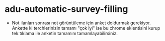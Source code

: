 # adu-automatic-survey-filling
- Not ilanları sonrası not görüntüleme için anket doldurmak gerekiyor. Ankette ki terchlerinizin tamamı "çok iyi" ise bu chrome eklentisini kurup tek tıklama ile anketin tamamını tamamlayabilirsiniz.